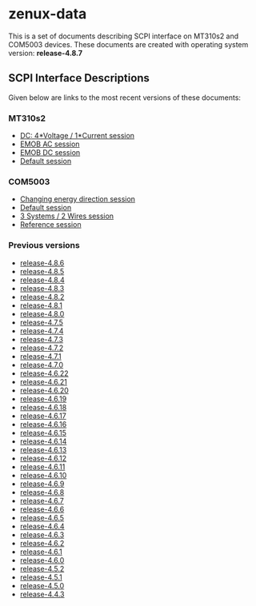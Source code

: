 
zenux-data
==========


This is a set of documents describing SCPI interface on MT310s2 and COM5003 devices.
These documents are created with operating system version: **release-4.8.7**
## SCPI Interface Descriptions


Given below are links to the most recent versions of these documents:
### MT310s2

- [DC: 4\*Voltage / 1\*Current session](https://ZeraGmbH.github.io/zenux-data/scpi-documentation/mt310s2-dc-session.html)
- [EMOB AC session](https://ZeraGmbH.github.io/zenux-data/scpi-documentation/mt310s2-emob-session-ac.html)
- [EMOB DC session](https://ZeraGmbH.github.io/zenux-data/scpi-documentation/mt310s2-emob-session-dc.html)
- [Default session](https://ZeraGmbH.github.io/zenux-data/scpi-documentation/mt310s2-meas-session.html)

### COM5003

- [Changing energy direction session](https://ZeraGmbH.github.io/zenux-data/scpi-documentation/com5003-ced-session.html)
- [Default session](https://ZeraGmbH.github.io/zenux-data/scpi-documentation/com5003-meas-session.html)
- [3 Systems / 2 Wires session](https://ZeraGmbH.github.io/zenux-data/scpi-documentation/com5003-perphase-session.html)
- [Reference session](https://ZeraGmbH.github.io/zenux-data/scpi-documentation/com5003-ref-session.html)

### Previous versions

- [release-4.8.6](https://zeragmbh.github.io/zenux-data/scpi-documentation/archive/release-4.8.6.zip)
- [release-4.8.5](https://zeragmbh.github.io/zenux-data/scpi-documentation/archive/release-4.8.5.zip)
- [release-4.8.4](https://zeragmbh.github.io/zenux-data/scpi-documentation/archive/release-4.8.4.zip)
- [release-4.8.3](https://zeragmbh.github.io/zenux-data/scpi-documentation/archive/release-4.8.3.zip)
- [release-4.8.2](https://zeragmbh.github.io/zenux-data/scpi-documentation/archive/release-4.8.2.zip)
- [release-4.8.1](https://zeragmbh.github.io/zenux-data/scpi-documentation/archive/release-4.8.1.zip)
- [release-4.8.0](https://zeragmbh.github.io/zenux-data/scpi-documentation/archive/release-4.8.0.zip)
- [release-4.7.5](https://zeragmbh.github.io/zenux-data/scpi-documentation/archive/release-4.7.5.zip)
- [release-4.7.4](https://zeragmbh.github.io/zenux-data/scpi-documentation/archive/release-4.7.4.zip)
- [release-4.7.3](https://zeragmbh.github.io/zenux-data/scpi-documentation/archive/release-4.7.3.zip)
- [release-4.7.2](https://zeragmbh.github.io/zenux-data/scpi-documentation/archive/release-4.7.2.zip)
- [release-4.7.1](https://zeragmbh.github.io/zenux-data/scpi-documentation/archive/release-4.7.1.zip)
- [release-4.7.0](https://zeragmbh.github.io/zenux-data/scpi-documentation/archive/release-4.7.0.zip)
- [release-4.6.22](https://zeragmbh.github.io/zenux-data/scpi-documentation/archive/release-4.6.22.zip)
- [release-4.6.21](https://zeragmbh.github.io/zenux-data/scpi-documentation/archive/release-4.6.21.zip)
- [release-4.6.20](https://zeragmbh.github.io/zenux-data/scpi-documentation/archive/release-4.6.20.zip)
- [release-4.6.19](https://zeragmbh.github.io/zenux-data/scpi-documentation/archive/release-4.6.19.zip)
- [release-4.6.18](https://zeragmbh.github.io/zenux-data/scpi-documentation/archive/release-4.6.18.zip)
- [release-4.6.17](https://zeragmbh.github.io/zenux-data/scpi-documentation/archive/release-4.6.17.zip)
- [release-4.6.16](https://zeragmbh.github.io/zenux-data/scpi-documentation/archive/release-4.6.16.zip)
- [release-4.6.15](https://zeragmbh.github.io/zenux-data/scpi-documentation/archive/release-4.6.15.zip)
- [release-4.6.14](https://zeragmbh.github.io/zenux-data/scpi-documentation/archive/release-4.6.14.zip)
- [release-4.6.13](https://zeragmbh.github.io/zenux-data/scpi-documentation/archive/release-4.6.13.zip)
- [release-4.6.12](https://zeragmbh.github.io/zenux-data/scpi-documentation/archive/release-4.6.12.zip)
- [release-4.6.11](https://zeragmbh.github.io/zenux-data/scpi-documentation/archive/release-4.6.11.zip)
- [release-4.6.10](https://zeragmbh.github.io/zenux-data/scpi-documentation/archive/release-4.6.10.zip)
- [release-4.6.9](https://zeragmbh.github.io/zenux-data/scpi-documentation/archive/release-4.6.9.zip)
- [release-4.6.8](https://zeragmbh.github.io/zenux-data/scpi-documentation/archive/release-4.6.8.zip)
- [release-4.6.7](https://zeragmbh.github.io/zenux-data/scpi-documentation/archive/release-4.6.7.zip)
- [release-4.6.6](https://zeragmbh.github.io/zenux-data/scpi-documentation/archive/release-4.6.6.zip)
- [release-4.6.5](https://zeragmbh.github.io/zenux-data/scpi-documentation/archive/release-4.6.5.zip)
- [release-4.6.4](https://zeragmbh.github.io/zenux-data/scpi-documentation/archive/release-4.6.4.zip)
- [release-4.6.3](https://zeragmbh.github.io/zenux-data/scpi-documentation/archive/release-4.6.3.zip)
- [release-4.6.2](https://zeragmbh.github.io/zenux-data/scpi-documentation/archive/release-4.6.2.zip)
- [release-4.6.1](https://zeragmbh.github.io/zenux-data/scpi-documentation/archive/release-4.6.1.zip)
- [release-4.6.0](https://zeragmbh.github.io/zenux-data/scpi-documentation/archive/release-4.6.0.zip)
- [release-4.5.2](https://zeragmbh.github.io/zenux-data/scpi-documentation/archive/release-4.5.2.zip)
- [release-4.5.1](https://zeragmbh.github.io/zenux-data/scpi-documentation/archive/release-4.5.1.zip)
- [release-4.5.0](https://zeragmbh.github.io/zenux-data/scpi-documentation/archive/release-4.5.0.zip)
- [release-4.4.3](https://zeragmbh.github.io/zenux-data/scpi-documentation/archive/release-4.4.3.zip)
